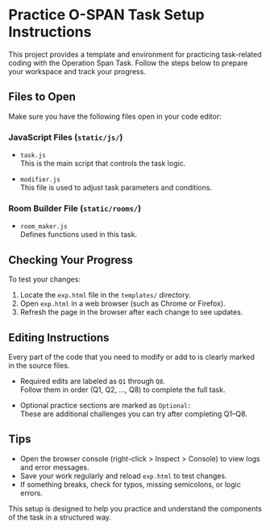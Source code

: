 # Practice O-SPAN Task Setup Instructions

This project provides a template and environment for practicing task-related coding with the Operation Span Task. Follow the steps below to prepare your workspace and track your progress.

## Files to Open

Make sure you have the following files open in your code editor:

### JavaScript Files (`static/js/`)
- `task.js`  
  This is the main script that controls the task logic.

- `modifier.js`  
  This file is used to adjust task parameters and conditions.

### Room Builder File (`static/rooms/`)
- `room_maker.js`  
  Defines functions used in this task.

## Checking Your Progress

To test your changes:

1. Locate the `exp.html` file in the `templates/` directory.
2. Open `exp.html` in a web browser (such as Chrome or Firefox).
3. Refresh the page in the browser after each change to see updates.

## Editing Instructions

Every part of the code that you need to modify or add to is clearly marked in the source files.

- Required edits are labeled as `Q1` through `Q8`.  
  Follow them in order (Q1, Q2, ..., Q8) to complete the full task.

- Optional practice sections are marked as `Optional:`  
  These are additional challenges you can try after completing Q1–Q8.

## Tips

- Open the browser console (right-click > Inspect > Console) to view logs and error messages.
- Save your work regularly and reload `exp.html` to test changes.
- If something breaks, check for typos, missing semicolons, or logic errors.

This setup is designed to help you practice and understand the components of the task in a structured way.
